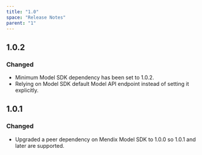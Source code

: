 ```yaml
---
title: "1.0"
space: "Release Notes"
parent: "1"
---
```


## 1.0.2

### Changed

*   Minimum Model SDK dependency has been set to 1.0.2.
*   Relying on Model SDK default Model API endpoint instead of setting it explicitly.

## 1.0.1

### Changed

*   Upgraded a peer dependency on Mendix Model SDK to 1.0.0 so 1.0.1 and later are supported.